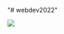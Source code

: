 "# webdev2022" 

<img src="[이미지 URL](https://item.kakaocdn.net/do/af8455490066c68fab3a168ba5819b8f9f5287469802eca457586a25a096fd31)">

